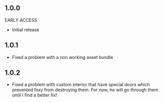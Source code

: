 ## 1.0.0
EARLY ACCESS
- Initial release
## 1.0.1
- Fixed a problem with a non working asset bundle

## 1.0.2
- Fixed a problem with custom interior that have special doors which prevented foxy from destroying them. For now, he will go through them until I find a better fix!